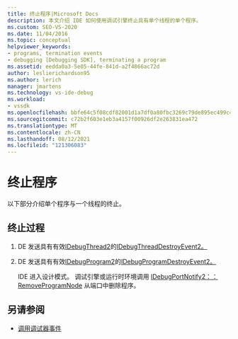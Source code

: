 ```yaml
---
title: 终止程序|Microsoft Docs
description: 本文介绍 IDE 如何使用调试引擎终止具有单个线程的单个程序。
ms.custom: SEO-VS-2020
ms.date: 11/04/2016
ms.topic: conceptual
helpviewer_keywords:
- programs, termination events
- debugging [Debugging SDK], terminating a program
ms.assetid: eedda0a3-5e05-44fe-841d-a2f4866ac72d
author: leslierichardson95
ms.author: lerich
manager: jmartens
ms.technology: vs-ide-debug
ms.workload:
- vssdk
ms.openlocfilehash: bbfe64c5f08cdf82001d1a7df0a80fbc3269c79de895ec499c49d8b5248532a6
ms.sourcegitcommit: c72b2f603e1eb3a4157f00926df2e263831ea472
ms.translationtype: MT
ms.contentlocale: zh-CN
ms.lasthandoff: 08/12/2021
ms.locfileid: "121306083"
---
```

# <a name="terminating-a-program"></a>终止程序
以下部分介绍单个程序与一个线程的终止。

## <a name="termination-process"></a>终止过程

1. DE 发送具有有效[IDebugThread2](../../extensibility/debugger/reference/idebugthread2.md)的[IDebugThreadDestroyEvent2。](../../extensibility/debugger/reference/idebugthreaddestroyevent2.md)

2. DE 发送具有有效[IDebugProgram2](../../extensibility/debugger/reference/idebugprogram2.md)的[IDebugProgramDestroyEvent2。](../../extensibility/debugger/reference/idebugprogramdestroyevent2.md)

   IDE 进入设计模式。 调试引擎或运行时环境调用 [IDebugPortNotify2：：RemoveProgramNode](../../extensibility/debugger/reference/idebugportnotify2-removeprogramnode.md) 从端口中删除程序。

## <a name="see-also"></a>另请参阅
- [调用调试器事件](../../extensibility/debugger/calling-debugger-events.md)
